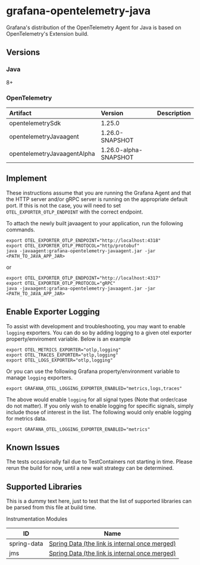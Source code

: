 # grafana-opentelemetry-java
Grafana's distribution of the OpenTelemetry Agent for Java is based on OpenTelemetry's Extension build.

## Versions

### Java
8+

### OpenTelemetry

| Artifact                          | Version                   | Description |
|:----------------------------------|:--------------------------|-------------|
| opentelemetrySdk                  | 1.25.0                    |             |
| opentelemetryJavaagent            | 1.26.0-SNAPSHOT           |             |
| opentelemetryJavaagentAlpha       | 1.26.0-alpha-SNAPSHOT     |             |


## Implement
These instructions assume that you are running the Grafana Agent and that the HTTP server and/or gRPC server
is running on the appropriate default port.  If this is not the case, you will need to set `OTEL_EXPORTER_OTLP_ENDPOINT` with 
the correct endpoint.

To attach the newly built javaagent to your application, run the following commands.

```
export OTEL_EXPORTER_OTLP_ENDPOINT="http://localhost:4318"
export OTEL_EXPORTER_OTLP_PROTOCOL="http/protobuf"
java -javaagent:grafana-opentelemetry-javaagent.jar -jar <PATH_TO_JAVA_APP_JAR>
```
or

```
export OTEL_EXPORTER_OTLP_ENDPOINT="http://localhost:4317"
export OTEL_EXPORTER_OTLP_PROTOCOL="gRPC"
java -javaagent:grafana-opentelemetry-javaagent.jar -jar <PATH_TO_JAVA_APP_JAR>
```

## Enable Exporter Logging

To assist with development and troubleshooting, you may want to enable `logging` exporters.  You can do so by adding
logging to a given otel exporter property/enviroment variable.  Below is an example
```
export OTEL_METRICS_EXPORTER="otlp,logging"
export OTEL_TRACES_EXPORTER="otlp,logging"
export OTEL_LOGS_EXPORTER="otlp,logging"
```

Or you can use the following Grafana property/environment variable to manage `logging` exporters.
```
export GRAFANA_OTEL_LOGGING_EXPORTER_ENABLED="metrics,logs,traces"
```
The above would enable `logging` for all signal types (Note that order/case do not matter).  If you only wish to enable logging for specific 
signals, simply include those of interest in the list.  The following would only enable logging for metrics data.

```
export GRAFANA_OTEL_LOGGING_EXPORTER_ENABLED="metrics"
```



## Known Issues

The tests occasionally fail due to TestContainers not starting in time.  Please rerun the build for now, until
a new wait strategy can be determined.

## Supported Libraries

This is a dummy text here, just to test that the list of supported libraries can be parsed from this file at build time.
                    
Instrumentation Modules
                                                                                                              
| ID          | Name                                                                                                                                                                                        |
|-------------|---------------------------------------------------------------------------------------------------------------------------------------------------------------------------------------------|
| spring-data | [Spring Data (the link is internal once merged)](https://github.com/grafana/grafana-opentelemetry-java/pull/17/files#diff-912c0488fe6c6df14ae6491c64e3a302553cfc2f07ce83f9b0b2de635f24fe0f) |
| jms         | [Spring Data (the link is internal once merged)](https://github.com/grafana/grafana-opentelemetry-java/pull/17/files#diff-912c0488fe6c6df14ae6491c64e3a302553cfc2f07ce83f9b0b2de635f24fe0f) |
